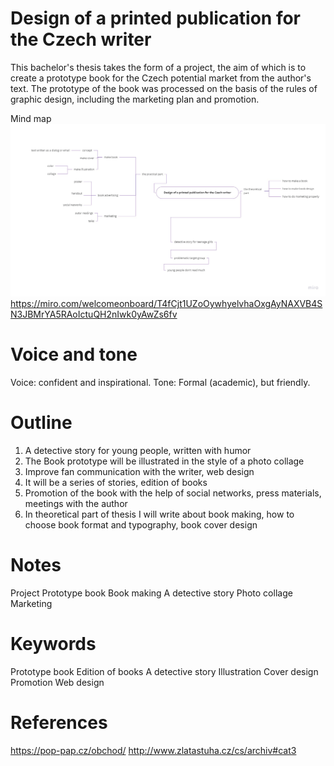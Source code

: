 
# Design of a printed publication for the Czech writer
This bachelor's thesis takes the form of a project, the aim of which is to create a prototype book for the Czech potential market from the author's text. The prototype of the book was processed on the basis of the rules of graphic design, including the marketing plan and promotion.

Mind map
<img src="/img/thesis-mind-map.png" width="900">
https://miro.com/welcomeonboard/T4fCjt1UZoOywhyelvhaOxgAyNAXVB4SN3JBMrYA5RAoIctuQH2nIwk0yAwZs6fv


# Voice and tone
Voice:  confident and inspirational.
Tone: Formal (academic), but friendly.

# Outline
1. A detective story for young people, written with humor
2. The Book prototype will be illustrated in the style of a photo collage
3. Improve fan communication with the writer, web design
4. It will be a series of stories, edition of books
5. Promotion of the book with the help of social networks, press materials, meetings with the author
6. In theoretical part of thesis I will write about book making, how to choose book format and typography, book cover design



# Notes
Project
Prototype book
Book making
A detective story
Photo collage
Marketing

# Keywords
Prototype book
Edition of books
A detective story
Illustration
Cover design
Promotion
Web design

# References
https://pop-pap.cz/obchod/
http://www.zlatastuha.cz/cs/archiv#cat3
